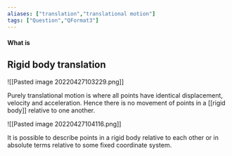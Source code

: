 ```yaml
---
aliases: ["translation","translational motion"]
tags: ["Question","QFormat3"]
---
```


#### What is
## Rigid body translation
![[Pasted image 20220427103229.png]]

Purely translational motion is where all points have identical displacement, velocity and acceleration. Hence there is no movement of points in a [[rigid body]] relative to one another.

![[Pasted image 20220427104116.png]]

It is possible to describe points in a rigid body relative to each other or in absolute terms relative to some fixed coordinate system. 